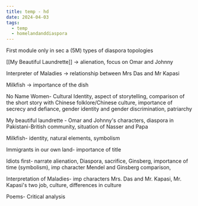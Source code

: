 ```yaml
---
title: temp - hd
date: 2024-04-03
tags:
  - temp
  - homelandanddiaspora
---
```

First module only in sec a (5M)
	types of diaspora
	topologies 

[[My Beautiful Laundrette]] -> alienation, focus on Omar and Johnny

Interpreter of Maladies -> relationship between Mrs Das and Mr Kapasi

Milkfish -> importance of the dish


No Name Women- Cultural Identity, aspect of storytelling, comparison of the short story with Chinese folklore/Chinese culture, importance of secrecy and defiance, gender identity and gender discrimination, patriarchy

My beautiful laundrette - Omar and Johnny's characters, diaspora in Pakistani-British community, situation of Nasser and Papa

Milkfish- identity, natural elements, symbolism

Immigrants in our own land- importance of title

Idiots first- narrate alienation, Diaspora, sacrifice, Ginsberg, importance of time (symbolism), imp character Mendel and Ginsberg comparison,

Interpretation of Maladies- imp characters Mrs. Das and Mr. Kapasi, Mr. Kapasi's two job, culture, differences in culture

Poems- Critical analysis